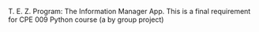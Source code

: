 T. E. Z. Program: The Information Manager App. This is a final requirement for CPE 009 Python course (a by group project)
